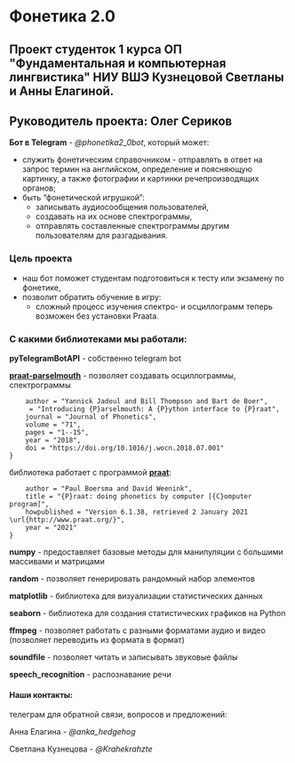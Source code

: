 # Фонетика 2.0
## Проект студенток 1 курса ОП "Фундаментальная и компьютерная лингвистика" НИУ ВШЭ Кузнецовой Светланы и Анны Елагиной.
## Руководитель проекта: Олег Сериков

**Бот в Telegram** - *@phonetika2_0bot*, который может:
+ служить фонетическим справочником - отправлять в ответ на запрос термин на английском, определение и поясняющую картинку, а также фотографии и картинки речепроизводящих органов;
+ быть “фонетической игрушкой”:
    + записывать аудиосообщения пользователей,
    + создавать на их основе спектрограммы,
    + отправлять составленные спектрограммы другим пользователям для разгадывания.

### Цель проекта
+ наш бот поможет студентам подготовиться к тесту или экзамену по фонетике,
+ позволит обратить обучение в игру:
    + сложный процесс изучения спектро- и осциллограмм теперь возможен без установки Praata.

### С какими библиотеками мы работали:

**pyTelegramBotAPI**  - собственно telegram bot

**[praat-parselmouth](https://parselmouth.readthedocs.io/en/stable/)** - позволяет создавать осциллограммы, спектрограммы
```@article{parselmouth,
    author = "Yannick Jadoul and Bill Thompson and Bart de Boer",
     = "Introducing {P}arselmouth: A {P}ython interface to {P}raat",
    journal = "Journal of Phonetics",
    volume = "71",
    pages = "1--15",
    year = "2018",
    doi = "https://doi.org/10.1016/j.wocn.2018.07.001"
}
```
библиотека работает с программой **[praat](https://www.fon.hum.uva.nl/praat/)**:
```@misc{praat,
    author = "Paul Boersma and David Weenink",
    title = "{P}raat: doing phonetics by computer [{C}omputer program]",
    howpublished = "Version 6.1.38, retrieved 2 January 2021 \url{http://www.praat.org/}",
    year = "2021"
}
```
**numpy** - предоставляет базовые методы для манипуляции с большими массивами и матрицами

**random** - позволяет генерировать рандомный набор элементов

**matplotlib** - библиотека для визуализации статистических данных

**seaborn** - библиотека для создания статистических графиков на Python

**ffmpeg** - позволяет работать с разными форматами аудио и видео (позволяет переводить из формата в формат)

**soundfile** - позволяет читать и записывать звуковые файлы

**speech_recognition** - распознавание речи


#### Наши контакты:

телеграм для обратной связи, вопросов и предложений:

Анна Елагина - *@anka_hedgehog*

Светлана Кузнецова - *@Krahekrahzte*
